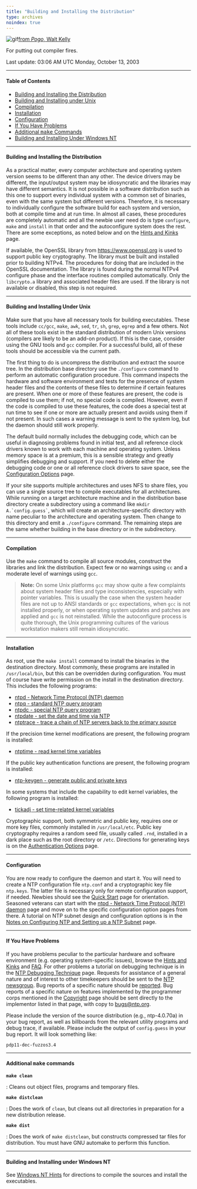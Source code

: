```yaml
---
title: "Building and Installing the Distribution"
type: archives
noindex: true
---
```


![gif](/archives/pic/beaver.gif)[from _Pogo_, Walt Kelly](/reflib/pictures/)

For putting out compiler fires.

Last update: 03:06 AM UTC Monday, October 13, 2003

* * *

#### Table of Contents

*   [Building and Installing the Distribution](/archives/4.2.2-series/build/#building-and-installing-the-distribution)
*   [Building and Installing under Unix](/archives/4.2.2-series/build/#building-and-installing-under-unix)
*   [Compilation](/archives/4.2.2-series/build/#compilation)
*   [Installation](/archives/4.2.2-series/build/#installation)
*   [Configuration](/archives/4.2.2-series/build/#configuration)
*   [If You Have Problems](/archives/4.2.2-series/build/#if-you-have-problems)
*   [Additional <tt>make</tt> Commands](/archives/4.2.2-series/build/#additional-ttmakett-commands)
*   [Building and Installing Under Windows NT](/archives/4.2.2-series/build/#building-and-installing-under-windows-nt)

* * *

#### Building and Installing the Distribution

As a practical matter, every computer architecture and operating system version seems to be different than any other. The device drivers may be different, the input/output system may be idiosyncratic and the libraries may have different semantics. It is not possible in a software distribution such as this one to support every individual system with a common set of binaries, even with the same system but different versions. Therefore, it is necessary to individually configure the software build for each system and version, both at compile time and at run time. In almost all cases, these procedures are completely automatic and all the newbie user need do is type `configure`, `make` and `install` in that order and the autoconfigure system does the rest. There are some exceptions, as noted below and on the [Hints and Kinks](/archives/4.2.2-series/hints/) page.

If available, the OpenSSL library from https://www.openssl.org is used to support public key cryptography. The library must be built and installed prior to building NTPv4. The procedures for doing that are included in the OpenSSL documentation. The library is found during the normal NTPv4 configure phase and the interface routines compiled automatically. Only the <code>libcrypto.a</code> library and associated header files are used. If the library is not available or disabled, this step is not required.

* * *

#### Building and Installing Under Unix

Make sure that you have all necessary tools for building executables. These tools include <code>cc/gcc</code>, <code>make</code>, <code>awk</code>, <code>sed</code>, <code>tr</code>, <code>sh</code>, <code>grep</code>, <code>egrep</code> and a few others. Not all of these tools exist in the standard distribution of modern Unix versions (compilers are likely to be an add-on product). If this is the case, consider using the GNU tools and <code>gcc</code> compiler. For a successful build, all of these tools should be accessible via the current path.

The first thing to do is uncompress the distribution and extract the source tree. In the distribution base directory use the <code>./configure</code> command to perform an automatic configuration procedure. This command inspects the hardware and software environment and tests for the presence of system header files and the contents of these files to determine if certain features are present. When one or more of these features are present, the code is compiled to use them; if not, no special code is compiled. However, even if the code is compiled to use these features, the code does a special test at run time to see if one or more are actually present and avoids using them if not present. In such cases a warning message is sent to the system log, but the daemon should still work properly.

The default build normally includes the debugging code, which can be useful in diagnosing problems found in initial test, and all reference clock drivers known to work with each machine and operating system. Unless memory space is at a premium, this is a sensible strategy and greatly simplifies debugging and support. If you need to delete either the debugging code or one or all reference clock drivers to save space, see the [Configuration Options](/archives/4.2.2-series/config/) page.

If your site supports multiple architectures and uses NFS to share files, you can use a single source tree to compile executables for all architectures. While running on a target architecture machine and in the distribution base directory create a subdirectory using a command like <code>mkdir A.\`config.guess`</code>, which will create an architecture-specific directory with name peculiar to the architecture and operating system. Then change to this directory and emit a <code>./configure</code> command. The remaining steps are the same whether building in the base directory or in the subdirectory.

* * *

#### Compilation

Use the <code>make</code> command to compile all source modules, construct the libraries and link the distribution. Expect few or no warnings using <code>cc</code> and a moderate level of warnings using <code>gcc</code>. 
> **Note:** On some Unix platforms <code>gcc</code> may show quite a few complaints about system header files and type inconsistencies, especially with pointer variables. This is usually the case when the system header files are not up to ANSI standards or <code>gcc</code> expectations, when <code>gcc</code> is not installed properly, or when operating system updates and patches are applied and <code>gcc</code> is not reinstalled. While the autoconfigure process is quite thorough, the Unix programming cultures of the various workstation makers still remain idiosyncratic.

* * *

#### Installation

As root, use the <code>make install</code> command to install the binaries in the destination directory. Most commonly, these programs are installed in <code>/usr/local/bin</code>, but this can be overridden during configuration. You must of course have write permission on the install in the destination directory. This includes the following programs:

* [ntpd - Network Time Protocol (NTP) daemon](/archives/4.2.2-series/ntpd/)
* [ntpq - standard NTP query program](/archives/4.2.2-series/ntpq/)
* [ntpdc - special NTP query program](/archives/4.2.2-series/ntpdc/)
* [ntpdate - set the date and time via NTP](/archives/4.2.2-series/ntpdate/)
* [ntptrace - trace a chain of NTP servers back to the primary source](/archives/4.2.2-series/ntptrace/) 

If the precision time kernel modifications are present, the following program is installed:

* [ntptime - read kernel time variables](/archives/4.2.2-series/ntptime/) 

If the public key authentication functions are present, the following program is installed:

* [ntp-keygen - generate public and private keys](/archives/4.2.2-series/keygen/) 

In some systems that include the capability to edit kernel variables, the following program is installed:

* [tickadj - set time-related kernel variables](/archives/4.2.2-series/tickadj/) 

Cryptographic support, both symmetric and public key, requires one or more key files, commonly installed in <code>/usr/local/etc</code>. Public key cryptography requires a random seed file, usually called <code>.rnd</code>, installed in a dark place such as the root directory or <code>/etc</code>. Directions for generating keys is on the [Authentication Options](/archives/4.2.2-series/authopt/) page.

* * *

#### Configuration

You are now ready to configure the daemon and start it. You will need to create a NTP configuration file <code>ntp.conf</code> and a cryptographic key file <code>ntp.keys</code>. The latter file is necessary only for remote configuration support, if needed. Newbies should see the [Quick Start](/archives/4.2.2-series/quick/) page for orientation. Seasoned veterans can start with the [ntpd - Network Time Protocol (NTP) daemon](/archives/4.2.2-series/ntpd/) page and move on to the specific configuration option pages from there. A tutorial on NTP subnet design and configuration options is in the [Notes on Configuring NTP and Setting up a NTP Subnet](/archives/4.2.2-series/notes/) page.

* * *

#### If You Have Problems

If you have problems peculiar to the particular hardware and software environment (e.g. operating system-specific issues), browse the [Hints and Kinks](/archives/4.2.2-series/hints/) and [FAQ](/ntpfaq/). For other problems a tutorial on debugging technique is in the [NTP Debugging Technique](/archives/4.2.2-series/debug/) page. Requests for assistance of a general nature and of interest to other timekeepers should be sent to the [NTP newsgroup](https://groups.google.com/g/comp.protocols.time.ntp). Bug reports of a specific nature should be [reported](https://bugs.ntp.org/). Bug reports of a specific nature on features implemented by the programmer corps mentioned in the [Copyright](/archives/4.2.2-series/copyright/) page should be sent directly to the implementor listed in that page, with copy to bugs@ntp.org.

Please include the version of the source distribution (e.g., ntp-4.0.70a) in your bug report, as well as billboards from the relevant utility programs and debug trace, if available. Please include the output of <code>config.guess</code> in your bug report. It will look something like:

`pdp11-dec-fuzzos3.4`

* * *

#### Additional <tt>make</tt> commands

<code>**make clean**</code>

: Cleans out object files, programs and temporary files.

<code>**make distclean**</code>

: Does the work of <code>clean</code>, but cleans out all directories in preparation for a new distribution release.

<code>**make dist**</code>

: Does the work of <code>make distclean</code>, but constructs compressed tar files for distribution. You must have GNU automake to perform this function.

* * *

#### Building and Installing under Windows NT

See [Windows NT Hints](/archives/hints/winnt/) for directions to compile the sources and install the executables.